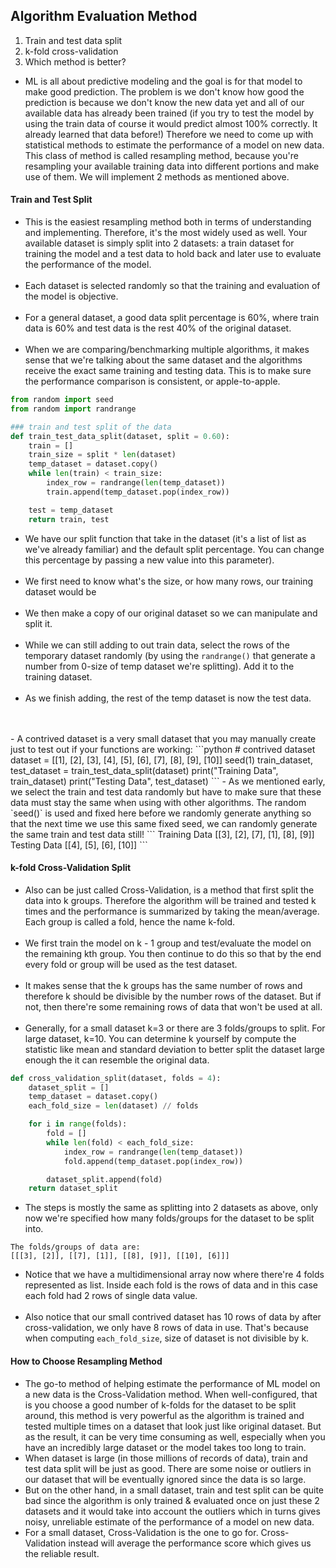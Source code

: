 ## Algorithm Evaluation Method
1. Train and test data split
2. k-fold cross-validation
3. Which method is better?

- ML is all about predictive modeling and the goal is for that model to make good prediction. The problem is we don't know how good the prediction is because we don't know the new data yet and all of our available data has already been trained (if you try to test the model by using the train data of course it would predict almost 100% correctly. It already learned that data before!) Therefore we need to come up with statistical methods to estimate the performance of a model on new data. This class of method is called resampling method, because you're resampling your available training data into different portions and make use of them. We will implement 2 methods as mentioned above.

#### Train and Test Split
- This is the easiest resampling method both in terms of understanding and implementing. Therefore, it's the most widely used as well. Your available dataset is simply split into 2 datasets: a train dataset for training the model and a test data to hold back and later use to evaluate the performance of the model.<br><br>
- Each dataset is selected randomly so that the training and evaluation of the model is objective.<br><br>
- For a general dataset, a good data split percentage is 60%, where train data is 60% and test data is the rest 40% of the original dataset.<br><br>
- When we are comparing/benchmarking multiple algorithms, it makes sense that we're talking about the same dataset and the algorithms receive the exact same training and testing data. This is to make sure the performance comparison is consistent, or apple-to-apple.
```python
from random import seed
from random import randrange

### train and test split of the data
def train_test_data_split(dataset, split = 0.60):
    train = []
    train_size = split * len(dataset)
    temp_dataset = dataset.copy()
    while len(train) < train_size:
        index_row = randrange(len(temp_dataset))
        train.append(temp_dataset.pop(index_row))

    test = temp_dataset
    return train, test
```
- We have our split function that take in the dataset (it's a list of list as we've already familiar) and the default split percentage. You can change this percentage by passing a new value into this parameter).<br><br>
- We first need to know what's the size, or how many rows, our training dataset would be<br><br>
- We then make a copy of our original dataset so we can manipulate and split it.<br><br>
- While we can still adding to out train data, select the rows of the temporary dataset randomly (by using the `randrange()` that generate a number from 0-size of temp dataset we're splitting). Add it to the training dataset.<br><br>
- As we finish adding, the rest of the temp dataset is now the test data.<br><br>
<br>
- A contrived dataset is a very small dataset that you may manually create just to test out if your functions are working:
```python
# contrived dataset
dataset = [[1], [2], [3], [4], [5], [6], [7], [8], [9], [10]]
seed(1)
train_dataset, test_dataset = train_test_data_split(dataset)
print("Training Data", train_dataset)
print("Testing Data", test_dataset)
```
- As we mentioned early, we select the train and test data randomly but have to make sure that these data must stay the same when using with other algorithms. The random `seed()` is used and fixed here before we randomly generate anything so that the next time we use this same fixed seed, we can randomly generate the same train and test data still!
```
Training Data [[3], [2], [7], [1], [8], [9]]
Testing Data [[4], [5], [6], [10]]
```

#### k-fold Cross-Validation Split
- Also can be just called Cross-Validation, is a method that first split the data into k groups. Therefore the algorithm will be trained and tested k times and the performance is summarized by taking the mean/average. Each group is called a fold, hence the name k-fold.<br><br>
- We first train the model on k - 1 group and test/evaluate the model on the remaining kth group. You then continue to do this so that by the end every fold or group will be used as the test dataset.<br><br>
- It makes sense that the k groups has the same number of rows and therefore k should be divisible by the number rows of the dataset. But if not, then there're some remaining rows of data that won't be used at all. <br><br>
- Generally, for a small dataset k=3 or there are 3 folds/groups to split. For large dataset, k=10. You can determine k yourself by compute the statistic like mean and standard deviation to better split the dataset large enough the it can resemble the original data.
```python
def cross_validation_split(dataset, folds = 4):
    dataset_split = []
    temp_dataset = dataset.copy()
    each_fold_size = len(dataset) // folds

    for i in range(folds):
        fold = []
        while len(fold) < each_fold_size:
            index_row = randrange(len(temp_dataset))
            fold.append(temp_dataset.pop(index_row))

        dataset_split.append(fold)
    return dataset_split
```
- The steps is mostly the same as splitting into 2 datasets as above, only now we're specified how many folds/groups for the dataset to be split into.
```
The folds/groups of data are: 
[[[3], [2]], [[7], [1]], [[8], [9]], [[10], [6]]]
```
- Notice that we have a multidimensional array now where there're 4 folds represented as list. Inside each fold is the rows of data and in this case each fold had 2 rows of single data value.<br><br>
- Also notice that our small contrived dataset has 10 rows of data by after cross-validation, we only have 8 rows of data in use. That's because when computing `each_fold_size`, size of dataset is not divisible by k.

#### How to Choose Resampling Method
- The go-to method of helping estimate the performance of ML model on a new data is the Cross-Validation method. When well-configured, that is you choose a good number of k-folds for the dataset to be split around, this method is very powerful as the algorithm is trained and tested multiple times on a dataset that look just like original dataset. But as the result, it can be very time consuming as well, especially when you have an incredibly large dataset or the model takes too long to train.
- When dataset is large (in those millions of records of data), train and test data split will be just as good. There are some noise or outliers in our dataset that will be eventually ignored since the data is so large.
- But on the other hand, in a small dataset, train and test split can be quite bad since the algorithm is only trained & evaluated once on just these 2 datasets and it would take into account the outliers which in turns gives noisy, unreliable estimate of the performance of a model on new data. 
- For a small dataset, Cross-Validation is the one to go for. Cross-Validation instead will average the performance score which gives us the reliable result. 


